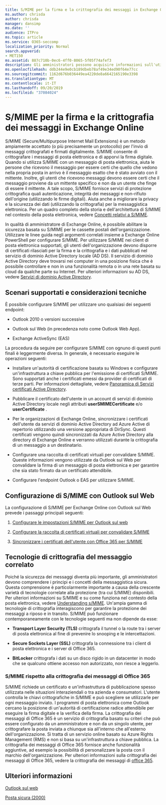 ```yaml
---
title: S/MIME per la firma e la crittografia dei messaggi in Exchange Online
ms.author: chrisda
author: chrisda
manager: dansimp
ms.date: ''
audience: ITPro
ms.topic: article
ms.service: O365-seccomp
localization_priority: Normal
search.appverid:
- MET150
ms.assetid: 887c710b-0ec6-4ff0-8065-5f05f74afef3
description: Gli amministratori possono acquisire informazioni sull'utilizzo di S/MIME in Exchange Online.
ms.openlocfilehash: ddb244e9e0cb189dbeb78af49e34ed90f64e77cc
ms.sourcegitcommit: 1162d676b036449ea4220de8a6642165190e3398
ms.translationtype: MT
ms.contentlocale: it-IT
ms.lasthandoff: 09/20/2019
ms.locfileid: "37084024"
---
```

# <a name="smime-for-message-signing-and-encryption-in-exchange-online"></a>S/MIME per la firma e la crittografia dei messaggi in Exchange Online

S/MIME (Secure/Multipurpose Internet Mail Extensions) è un metodo ampiamente accettato (o più precisamente un protocollo) per l'invio di messaggi crittografati e firmati digitalmente. S/MIME consente di crittografare i messaggi di posta elettronica e di apporvi la firma digitale. Quando si utilizza S/MIME con un messaggio di posta elettronica, aiuta le persone che ricevono il messaggio per essere certi che quello che vedono nella propria posta in arrivo è il messaggio esatto che è stato avviato con il mittente. Inoltre, gli utenti che ricevono messaggi devono essere certi che il messaggio proviene da un mittente specifico e non da un utente che finge di essere il mittente. A tale scopo, S/MIME fornisce servizi di protezione crittografica quali autenticazione, integrità dei messaggi e non-rifiuto dell'origine (utilizzando le firme digitali). Aiuta anche a migliorare la privacy e la sicurezza dei dati (utilizzando la crittografia) per la messaggistica elettronica. Per un quadro completo della storia e dell'architettura di S/MIME nel contesto della posta elettronica, vedere [Concetti relativi a S/MIME](https://go.microsoft.com/fwlink/?LinkID=393948).

In qualità di amministratore di Exchange Online, è possibile abilitare la sicurezza basata su S/MIME per le cassette postali dell'organizzazione. Utilizzare le linee guida negli argomenti correlati insieme a Exchange Online PowerShell per configurare S/MIME. Per utilizzare S/MIME nei client di posta elettronica supportati, gli utenti dell'organizzazione devono disporre di certificati rilasciati per la firma e la crittografia e i dati pubblicati nel servizio di dominio Active Directory locale (AD DS). Il servizio di dominio Active Directory deve trovarsi nei computer in una posizione fisica che è possibile controllare e non in una funzionalità remota o in una rete basata su cloud da qualche parte su Internet. Per ulteriori informazioni su AD DS, vedere [Servizi di dominio Active Directory](https://go.microsoft.com/fwlink/?LinkID=394064).

## <a name="supported-scenarios-and-technical-considerations"></a>Scenari supportati e considerazioni tecniche

È possibile configurare S/MIME per utilizzare uno qualsiasi dei seguenti endpoint:

- Outlook 2010 o versioni successive

- Outlook sul Web (in precedenza noto come Outlook Web App).

- Exchange ActiveSync (EAS)

La procedura da seguire per configurare S/MIME con ognuno di questi punti finali è leggermente diversa. In generale, è necessario eseguire le operazioni seguenti:

- Installare un'autorità di certificazione basata su Windows e configurare un'infrastruttura a chiave pubblica per l'emissione di certificati S/MIME. Sono supportati anche i certificati emessi da provider di certificati di terze parti. Per informazioni dettagliate, vedere [Panoramica di Servizi certificati Active Directory](https://technet.microsoft.com/library/hh831740.aspx).

- Pubblicare il certificato dell'utente in un account di servizi di dominio Active Directory locale negli attributi **userSMIMECertificate** e/o **userCertificate** .

- Per le organizzazioni di Exchange Online, sincronizzare i certificati dell'utente da servizi di dominio Active Directory ad Azure Active di repertorio utilizzando una versione appropriata di DirSync. Questi certificati vengono quindi sincronizzati da Azure Active Directory alla directory di Exchange Online e verranno utilizzati durante la crittografia di un messaggio a un destinatario.

- Configurare una raccolta di certificati virtuali per convalidare S/MIME. Queste informazioni vengono utilizzate da Outlook sul Web per convalidare la firma di un messaggio di posta elettronica e per garantire che sia stato firmato da un certificato attendibile.

- Configurare l'endpoint Outlook o EAS per utilizzare S/MIME.

## <a name="setup-smime-with-outlook-on-the-web"></a>Configurazione di S/MIME con Outlook sul Web

La configurazione di S/MIME per Exchange Online con Outlook sul Web prevede i passaggi principali seguenti:

1. [Configurare le impostazioni S/MIME per Outlook sul web](configure-s-mime-settings-for-outlook-web-app.md)

2. [Configurare la raccolta di certificati virtuali per convalidare S/MIME](set-up-virtual-certificate-collection-to-validate-s-mime.md)

3. [Sincronizzare i certificati dell'utente con Office 365 per S/MIME](sync-user-certificates-to-office-365-for-s-mime.md)

## <a name="related-message-encryption-technologies"></a>Tecnologie di crittografia del messaggio correlato

Poiché la sicurezza dei messaggi diventa più importante, gli amministratori devono comprendere i principi e i concetti della messaggistica sicura. Questa comprensione è particolarmente importante a causa della crescente varietà di tecnologie correlate alla protezione (tra cui S/MIME) disponibili. Per ulteriori informazioni su S/MIME e su come funziona nel contesto della posta elettronica, vedere [Understanding s/MIME](https://go.microsoft.com/fwlink/?LinkID=393948). Un'ampia gamma di tecnologie di crittografia interagiscono per garantire la protezione dei messaggi a riposo e in transito. S/MIME può funzionare contemporaneamente con le tecnologie seguenti ma non dipende da esse:

- **Transport Layer Security (TLS)** crittografa il tunnel o la route tra i server di posta elettronica al fine di prevenire lo snooping e le intercettazioni.

- **Secure Sockets Layer (SSL)** crittografa la connessione tra i client di posta elettronica e i server di Office 365.

- **BitLocker** crittografa i dati su un disco rigido in un datacenter in modo che se qualcuno ottiene accesso non autorizzato, non riesce a leggerlo.

### <a name="smime-compared-with-office-365-message-encryption"></a>S/MIME rispetto alla crittografia dei messaggi di Office 365

S/MIME richiede un certificato e un'infrastruttura di pubblicazione spesso utilizzata nelle situazioni interaziendali o tra azienda e consumatori. L'utente controlla le chiavi crittografiche in S/MIME e può scegliere se utilizzarle per ogni messaggio inviato. I programmi di posta elettronica come Outlook cercano la posizione di un'autorità di certificazione radice attendibile per eseguire la firma digitale e la verifica della firma. La crittografia dei messaggi di Office 365 è un servizio di crittografia basato su criteri che può essere configurato da un amministratore e non da un singolo utente, per crittografare la posta inviata a chiunque sia all'interno che all'esterno dell'organizzazione. Si tratta di un servizio online basato su Azure Rights Management (RMS) e non si basa su un'infrastruttura a chiave pubblica. La crittografia dei messaggi di Office 365 fornisce anche funzionalità aggiuntive, ad esempio la possibilità di personalizzare la posta con il marchio dell'organizzazione. Per ulteriori informazioni sulla crittografia dei messaggi di Office 365, vedere la crittografia dei messaggi di [office 365](https://go.microsoft.com/fwlink/?LinkID=392525).

## <a name="more-information"></a>Ulteriori informazioni

[Outlook sul web](http://technet.microsoft.com/library/3814b665-01e8-4881-9a44-163f14789ee4.aspx)

[Posta sicura (2000)](https://technet.microsoft.com/en-us/library/cc962043.aspx)

